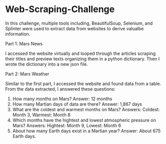# Web-Scraping-Challenge

In this challenge, multiple tools including, BeautifulSoup, Selenium, and Splinter were used to extract data from websites to derive valualbe information.

Part 1: Mars News

I accessed the website virtually and looped through the articles scraping their titles and preview texts organizing them in a python dictionary. Then I wrote the dictionary into a new json file. 

Part 2: Mars Weather

Similar to the first part, I accessed the website and found data from a table. From the data extracted, I answered these questions:

1. How many months on Mars? Answer: 12 months
2. How many Martian days of data are there? Answer: 1,867 days
3. What are the coldest and warmest months on Mars? Answers: Coldest: Month 3, Warmest: Month 8
4. Which months have the hightest and lowest atmospheric pressure on Mars? Answers: Hightest: Month 9, Lowest: Month 6
5. About how many Earth days exist in a Martian year? Answer: About 675 Earth days.
